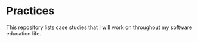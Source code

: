# Practices

This repository lists case studies that I will work on throughout my software education life.
